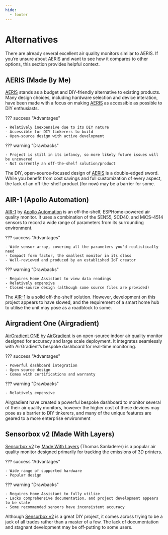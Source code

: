 ```yaml
---
hide:
  - footer
---
```


# Alternatives

There are already several excellent air quality monitors similar to AERIS. If you’re unsure about AERIS and want to see how it compares to other options, this section provides helpful context.

## AERIS (Made By Me)

[AERIS](https://github.com/Alexander-T-Moss/Aeris) stands as a budget and DIY-friendly alternative to existing products. Many design choices, including hardware selection and device interation, have been made with a focus on making [AERIS](https://github.com/Alexander-T-Moss/Aeris) as accessible as possible to DIY enthusiasts.

??? success "Advantages"

    - Relatively inexpensive due to its DIY nature
    - Accessible for DIY tinkerers to build
    - Open-source design with active development

??? warning "Drawbacks"

    - Project is still in its infancy, so more likely future issues will be uncovered
    - Not currently an off-the-shelf solution/product

The DIY, open-source-focused design of [AERIS](https://github.com/Alexander-T-Moss/Aeris) is a double-edged sword. While you benefit from cost savings and full customization of every aspect, the lack of an off-the-shelf product (for now) may be a barrier for some.

## AIR-1 (Apollo Automation)

[AIR-1](https://apolloautomation.com/products/air-1) by [Apollo Automation](https://apolloautomation.com/) is an off-the-shelf, ESPHome-powered air quality monitor. It uses a combination of the SEN55, SCD40, and MiCS-4514 sensors to record a wide range of parameters from its surrounding environment.

??? success "Advantages"

    - Wide sensor array, covering all the parameters you'd realistically need  
    - Compact form factor, the smallest monitor in its class  
    - Well-reviewed and produced by an established IoT creator

??? warning "Drawbacks"

    - Requires Home Assistant to view data readings  
    - Relatively expensive  
    - Closed-source design (although some source files are provided)

The [AIR-1](https://apolloautomation.com/products/air-1) is a solid off-the-shelf solution. However, development on this project appears to have slowed, and the requirement of a smart home hub to utilise the unit may pose as a roadblock to some.

## Airgradient One (Airgradient)

[AirGradient ONE](https://www.airgradient.com/) by [AirGradient](https://www.airgradient.com/) is an open-source indoor air quality monitor designed for accuracy and large scale deployment. It integrates seamlessly with AirGradient’s bespoke dashboard for real-time monitoring.

??? success "Advantages"

    - Powerful dashboard integration
    - Open source design
    - Comes with certifications and warranty

??? warning "Drawbacks"

    - Relatively expensive

Airgradient have created a powerful bespoke dashboard to monitor several of their air quality monitors, however the higher cost of these devices may pose as a barrier to DIY tinkerers, and many of the unique features are geared to a more enterprise environment

## Sensorbox v2 (Made With Layers)

[Sensorbox v2](https://www.printables.com/model/1079858) by [Made With Layers](https://www.youtube.com/channel/UCb8Rde3uRL1ohROUVg46h1A) (Thomas Sanladerer) is a popular air quality monitor designed primarily for tracking the emissions of 3D printers.

??? success "Advantages"

    - Wide range of supported hardware
    - Popular design

??? warning "Drawbacks"

    - Requires Home Assistant to fully utilize
    - Lacks comprehensive documentation, and project development appears to be stale
    - Some recommended sensors have inconsistent accuracy

Although [Sensorbox v2](https://www.printables.com/model/1079858) is a great DIY project, it comes across trying to be a jack of all trades rather than a master of a few. The lack of documentation and stagnant development may be off-putting to some users.